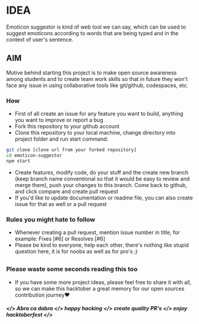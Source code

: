 # IDEA

Emoticon suggestor is kind of web tool we can say, which can be used to suggest emoticons according to words that are being typed and in the context of user's sentence.

## AIM
Motive behind starting this project is to make open source awareness among students and to create team work skills so that in future they won't face any issue in using collaborative tools like git/github, codespaces, etc.

### How
- First of all create an issue for any feature you want to build, anything you want to improve or report a bug
- Fork this repository to your github account
- Clone this repository to your local machine, change directory into project folder and run start command:
```bash
git clone [clone url from your forked repository]
cd emoticon-suggestor
npm start
```

- Create features, modify code, do your stuff and the create new branch (keep branch name conventional so that it would be easy to review and merge them), push your changes to this branch. Come back to github, and click compare and create pull request
- If you'd like to update documentation or readme file, you can also create issue for that as well or a pull request 

### Rules you might hate to follow
- Whenever creating a pull request, mention issue number in title, for example: Fixes [#6] or Resolves [#6]
- Please be kind to everyone, help each other, there's nothing like stupid question here, it is for noobs as well as for pro's ;)
##

### Please waste some seconds reading this too
- If you have some more project ideas, please feel free to share it with all, so we can make this hacktober a great memory for our open sources contribution journey❤
##### </> Abra ca dabra </> happy hacking </> create quality PR's </> enjoy hacktoberfest </>
